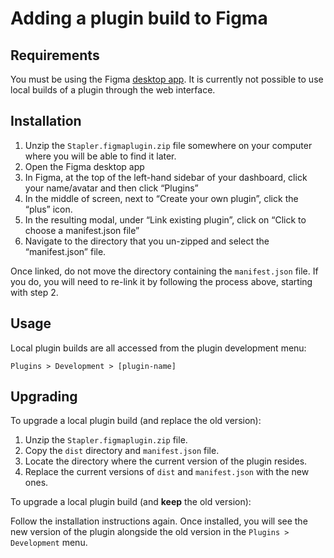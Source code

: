 # Adding a plugin build to Figma

## Requirements

You must be using the Figma [desktop app](https://www.figma.com/downloads/). It is currently not possible to use local builds of a plugin through the web interface.

## Installation

1. Unzip the `Stapler.figmaplugin.zip` file somewhere on your computer where you will be able to find it later.
2. Open the Figma desktop app
3. In Figma, at the top of the left-hand sidebar of your dashboard, click your name/avatar and then click “Plugins”
4. In the middle of screen, next to “Create your own plugin”, click the “plus” icon.
5. In the resulting modal, under “Link existing plugin”, click on “Click to choose a manifest.json file”
6. Navigate to the directory that you un-zipped and select the “manifest.json” file.

Once linked, do not move the directory containing the `manifest.json` file. If you do, you will need to re-link it by following the process above, starting with step 2.

## Usage

Local plugin builds are all accessed from the plugin development menu:

`Plugins > Development > [plugin-name]`

## Upgrading

To upgrade a local plugin build (and replace the old version):

1. Unzip the `Stapler.figmaplugin.zip` file.
2. Copy the `dist` directory and `manifest.json` file.
3. Locate the directory where the current version of the plugin resides.
4. Replace the current versions of `dist` and `manifest.json` with the new ones.

To upgrade a local plugin build (and **keep** the old version):

Follow the installation instructions again. Once installed, you will see the new version of the plugin alongside the old version in the `Plugins > Development` menu.
